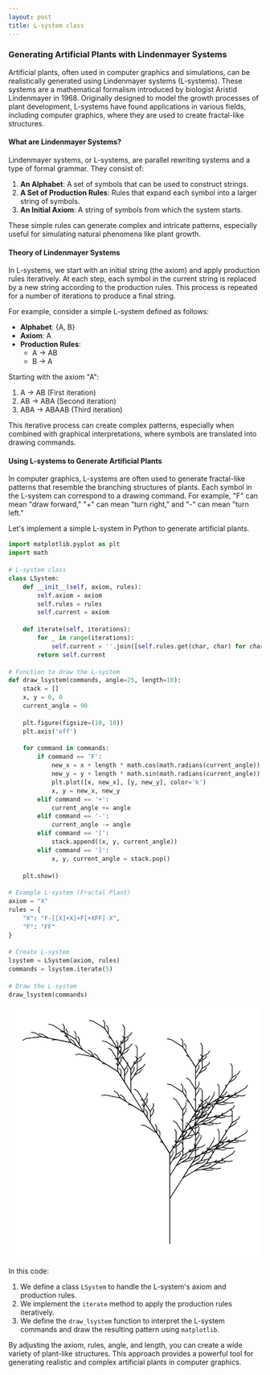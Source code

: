 ```yaml
---
layout: post
title: L-system class
---
```


### Generating Artificial Plants with Lindenmayer Systems

Artificial plants, often used in computer graphics and simulations, can be realistically generated using Lindenmayer systems (L-systems). These systems are a mathematical formalism introduced by biologist Aristid Lindenmayer in 1968. Originally designed to model the growth processes of plant development, L-systems have found applications in various fields, including computer graphics, where they are used to create fractal-like structures.

#### What are Lindenmayer Systems?

Lindenmayer systems, or L-systems, are parallel rewriting systems and a type of formal grammar. They consist of:

1. **An Alphabet**: A set of symbols that can be used to construct strings.
2. **A Set of Production Rules**: Rules that expand each symbol into a larger string of symbols.
3. **An Initial Axiom**: A string of symbols from which the system starts.

These simple rules can generate complex and intricate patterns, especially useful for simulating natural phenomena like plant growth.

#### Theory of Lindenmayer Systems

In L-systems, we start with an initial string (the axiom) and apply production rules iteratively. At each step, each symbol in the current string is replaced by a new string according to the production rules. This process is repeated for a number of iterations to produce a final string.

For example, consider a simple L-system defined as follows:

- **Alphabet**: {A, B}
- **Axiom**: A
- **Production Rules**: 
  - A → AB
  - B → A

Starting with the axiom "A":
1. A → AB (First iteration)
2. AB → ABA (Second iteration)
3. ABA → ABAAB (Third iteration)

This iterative process can create complex patterns, especially when combined with graphical interpretations, where symbols are translated into drawing commands.

#### Using L-systems to Generate Artificial Plants

In computer graphics, L-systems are often used to generate fractal-like patterns that resemble the branching structures of plants. Each symbol in the L-system can correspond to a drawing command. For example, "F" can mean "draw forward," "+" can mean "turn right," and "-" can mean "turn left."

Let's implement a simple L-system in Python to generate artificial plants.



```python
import matplotlib.pyplot as plt
import math

# L-system class
class LSystem:
    def __init__(self, axiom, rules):
        self.axiom = axiom
        self.rules = rules
        self.current = axiom

    def iterate(self, iterations):
        for _ in range(iterations):
            self.current = ''.join([self.rules.get(char, char) for char in self.current])
        return self.current

# Function to draw the L-system
def draw_lsystem(commands, angle=25, length=10):
    stack = []
    x, y = 0, 0
    current_angle = 90

    plt.figure(figsize=(10, 10))
    plt.axis('off')

    for command in commands:
        if command == 'F':
            new_x = x + length * math.cos(math.radians(current_angle))
            new_y = y + length * math.sin(math.radians(current_angle))
            plt.plot([x, new_x], [y, new_y], color='k')
            x, y = new_x, new_y
        elif command == '+':
            current_angle += angle
        elif command == '-':
            current_angle -= angle
        elif command == '[':
            stack.append((x, y, current_angle))
        elif command == ']':
            x, y, current_angle = stack.pop()

    plt.show()

# Example L-system (Fractal Plant)
axiom = "X"
rules = {
    "X": "F-[[X]+X]+F[+XFF]-X",
    "F": "FF"
}

# Create L-system
lsystem = LSystem(axiom, rules)
commands = lsystem.iterate(5)

# Draw the L-system
draw_lsystem(commands)
```


    
![2024-06-20-L-systems_1_0.png](../assets/images/posts/2024-06-20-L-systems_files/2024-06-20-L-systems_1_0.png)
    




In this code:

1. We define a class `LSystem` to handle the L-system's axiom and production rules.
2. We implement the `iterate` method to apply the production rules iteratively.
3. We define the `draw_lsystem` function to interpret the L-system commands and draw the resulting pattern using `matplotlib`.

By adjusting the axiom, rules, angle, and length, you can create a wide variety of plant-like structures. This approach provides a powerful tool for generating realistic and complex artificial plants in computer graphics.
